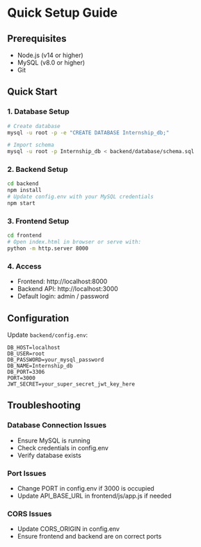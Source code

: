 # Quick Setup Guide

## Prerequisites
- Node.js (v14 or higher)
- MySQL (v8.0 or higher)
- Git

## Quick Start

### 1. Database Setup
```bash
# Create database
mysql -u root -p -e "CREATE DATABASE Internship_db;"

# Import schema
mysql -u root -p Internship_db < backend/database/schema.sql
```

### 2. Backend Setup
```bash
cd backend
npm install
# Update config.env with your MySQL credentials
npm start
```

### 3. Frontend Setup
```bash
cd frontend
# Open index.html in browser or serve with:
python -m http.server 8000
```

### 4. Access
- Frontend: http://localhost:8000
- Backend API: http://localhost:3000
- Default login: admin / password

## Configuration

Update `backend/config.env`:
```env
DB_HOST=localhost
DB_USER=root
DB_PASSWORD=your_mysql_password
DB_NAME=Internship_db
DB_PORT=3306
PORT=3000
JWT_SECRET=your_super_secret_jwt_key_here
```

## Troubleshooting

### Database Connection Issues
- Ensure MySQL is running
- Check credentials in config.env
- Verify database exists

### Port Issues
- Change PORT in config.env if 3000 is occupied
- Update API_BASE_URL in frontend/js/app.js if needed

### CORS Issues
- Update CORS_ORIGIN in config.env
- Ensure frontend and backend are on correct ports
